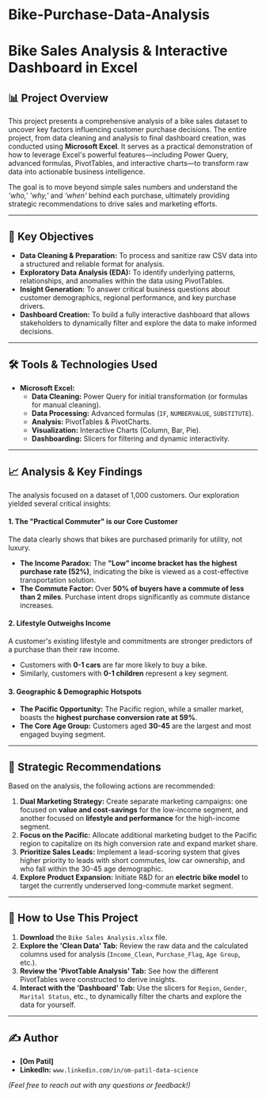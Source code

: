 # Bike-Purchase-Data-Analysis


# Bike Sales Analysis & Interactive Dashboard in Excel

## 📊 Project Overview

This project presents a comprehensive analysis of a bike sales dataset to uncover key factors influencing customer purchase decisions. The entire project, from data cleaning and analysis to final dashboard creation, was conducted using **Microsoft Excel**. It serves as a practical demonstration of how to leverage Excel's powerful features—including Power Query, advanced formulas, PivotTables, and interactive charts—to transform raw data into actionable business intelligence.

The goal is to move beyond simple sales numbers and understand the *'who,'* *'why,'* and *'when'* behind each purchase, ultimately providing strategic recommendations to drive sales and marketing efforts.


---

## 🎯 Key Objectives

- **Data Cleaning & Preparation:** To process and sanitize raw CSV data into a structured and reliable format for analysis.
- **Exploratory Data Analysis (EDA):** To identify underlying patterns, relationships, and anomalies within the data using PivotTables.
- **Insight Generation:** To answer critical business questions about customer demographics, regional performance, and key purchase drivers.
- **Dashboard Creation:** To build a fully interactive dashboard that allows stakeholders to dynamically filter and explore the data to make informed decisions.

---

## 🛠️ Tools & Technologies Used

- **Microsoft Excel:**
  - **Data Cleaning:** Power Query for initial transformation (or formulas for manual cleaning).
  - **Data Processing:** Advanced formulas (`IF`, `NUMBERVALUE`, `SUBSTITUTE`).
  - **Analysis:** PivotTables & PivotCharts.
  - **Visualization:** Interactive Charts (Column, Bar, Pie).
  - **Dashboarding:** Slicers for filtering and dynamic interactivity.

---

## 📈 Analysis & Key Findings

The analysis focused on a dataset of 1,000 customers. Our exploration yielded several critical insights:

#### 1. The "Practical Commuter" is our Core Customer
The data clearly shows that bikes are purchased primarily for utility, not luxury.
- **The Income Paradox:** The **"Low" income bracket has the highest purchase rate (52%)**, indicating the bike is viewed as a cost-effective transportation solution.
- **The Commute Factor:** Over **50% of buyers have a commute of less than 2 miles**. Purchase intent drops significantly as commute distance increases.

#### 2. Lifestyle Outweighs Income
A customer's existing lifestyle and commitments are stronger predictors of a purchase than their raw income.
- Customers with **0-1 cars** are far more likely to buy a bike.
- Similarly, customers with **0-1 children** represent a key segment.

#### 3. Geographic & Demographic Hotspots
- **The Pacific Opportunity:** The Pacific region, while a smaller market, boasts the **highest purchase conversion rate at 59%**.
- **The Core Age Group:** Customers aged **30-45** are the largest and most engaged buying segment.

---

## 🚀 Strategic Recommendations

Based on the analysis, the following actions are recommended:

1.  **Dual Marketing Strategy:** Create separate marketing campaigns: one focused on **value and cost-savings** for the low-income segment, and another focused on **lifestyle and performance** for the high-income segment.
2.  **Focus on the Pacific:** Allocate additional marketing budget to the Pacific region to capitalize on its high conversion rate and expand market share.
3.  **Prioritize Sales Leads:** Implement a lead-scoring system that gives higher priority to leads with short commutes, low car ownership, and who fall within the 30-45 age demographic.
4.  **Explore Product Expansion:** Initiate R&D for an **electric bike model** to target the currently underserved long-commute market segment.

---

## 📖 How to Use This Project

1.  **Download** the `Bike Sales Analysis.xlsx` file.
2.  **Explore the 'Clean Data' Tab:** Review the raw data and the calculated columns used for analysis (`Income_Clean`, `Purchase_Flag`, `Age Group`, etc.).
3.  **Review the 'PivotTable Analysis' Tab:** See how the different PivotTables were constructed to derive insights.
4.  **Interact with the 'Dashboard' Tab:** Use the slicers for `Region`, `Gender`, `Marital Status`, etc., to dynamically filter the charts and explore the data for yourself.

---

## ✍️ Author

- **[Om Patil]**
- **LinkedIn:** `www.linkedin.com/in/om-patil-data-science`
  
*(Feel free to reach out with any questions or feedback!)*
